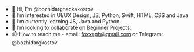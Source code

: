 - 👋 Hi, I’m @bozhidarghackakostov
- 👀 I’m interested in UI/UX Design, JS, Python, Swift, HTML, CSS and Java
- 🌱 I’m currently learning JS, Java and Python.
- 💞️ I’m looking to collaborate on Beginner Projects.
- 📫 How to reach me - email: foxxegh@gmail.com or Telegram: @bozhidargkostov

<!---
bozhidarghackakostov/bozhidarghackakostov is a ✨ special ✨ repository because its `README.md` (this file) appears on your GitHub profile.
You can click the Preview link to take a look at your changes.
--->
